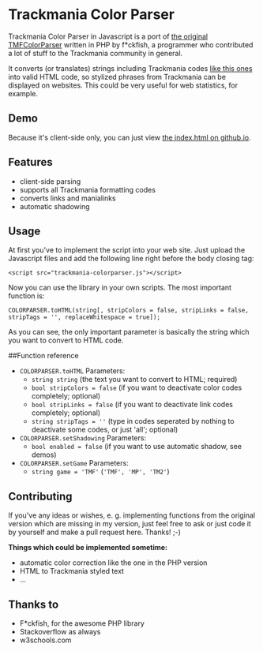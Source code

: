 # Trackmania Color Parser
Trackmania Color Parser in Javascript is a port of [the original TMFColorParser](http://www.tm-forum.com/viewtopic.php?t=14924) written in PHP by f*ckfish, a programmer who contributed a lot of stuff to the Trackmania community in general.

It converts (or translates) strings including Trackmania codes [like this ones](http://trackmaniaz.page.tl/Colored-Text.htm) into valid HTML code, so stylized phrases from Trackmania can be displayed on websites. This could be very useful for web statistics, for example.

## Demo
Because it's client-side only, you can just view [the index.html on github.io](https://j0nnib0y.github.io/colorparser.trackmania.js/).

## Features
- client-side parsing 
- supports all Trackmania formatting codes
- converts links and manialinks
- automatic shadowing

## Usage
At first you've to implement the script into your web site. Just upload the Javascript files and add the following line right before the body closing tag:

    <script src="trackmania-colorparser.js"></script>
Now you can use the library in your own scripts. The most important function is:

	COLORPARSER.toHTML(string[, stripColors = false, stripLinks = false, stripTags = '', replaceWhitespace = true]);
As you can see, the only important parameter is basically the string which you want to convert to HTML code.

##Function reference
- `COLORPARSER.toHTML`
Parameters:
  - `string string` (the text you want to convert to HTML; required)
  - `bool stripColors = false` (if you want to deactivate color codes completely; optional)
  - `bool stripLinks = false` (if you want to deactivate link codes completely; optional)
  - `string stripTags = ''` (type in codes seperated by nothing to deactivate some codes, or just 'all'; optional)
- `COLORPARSER.setShadowing`
	Parameters:
	- `bool enabled = false` (if you want to use automatic shadow, see demos)
- `COLORPARSER.setGame`
	Parameters:
	- `string game = 'TMF'` (`'TMF', 'MP', 'TM2'`)

## Contributing
If you've any ideas or wishes, e. g. implementing functions from the original version which are missing in my version, just feel free to ask or just code it by yourself and make a pull request here. Thanks! ;-)

**Things which could be implemented sometime:**

- automatic color correction like the one in the PHP version
- HTML to Trackmania styled text
- ...

## Thanks to
- F*ckfish, for the awesome PHP library
- Stackoverflow as always
- w3schools.com

